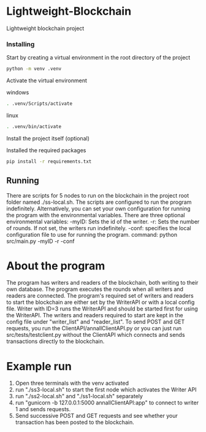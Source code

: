 # Lightweight-Blockchain

Lightweight blockchain project

### Installing

Start by creating a virtual environment in the root directory of the project

```bash
python -m venv .venv
```

Activate the virtual environment

windows

```bash
. .venv/Scripts/activate
```

linux

```bash
. .venv/bin/activate
```

Install the project itself (optional)

Installed the required packages

```bash
pip install -r requirements.txt
```

## Running

There are scripts for 5 nodes to run on the blockchain in the project root folder named ./ss<id>-local.sh. The scripts are configured to run the program indefinitely. Alternatively, you can set your own configuration for running the program with the environmental variables.
There are three optional environmental variables:
-myID: Sets the id of the writer.
-r: Sets the number of rounds. If not set, the writers run indefinitely.
-conf: specifies the local configuration file to use for running the program.
command:
python src/main.py -myID <id> -r <number of rounds> -conf <config file>

# About the program

The program has writers and readers of the blockchain, both writing to their own database.
The program executes the rounds when all writers and readers are connected.
The program's required set of writers and readers to start the blockchain are either set by the WriterAPI or with a local config file.
Writer with ID=3 runs the WriterAPI and should be started first for using the WriterAPI.
The writers and readers required to start are kept in the config file under "writer_list" and "reader_list".
To send POST and GET requests, you run the ClientAPI/annallClientAPI.py or you can just run src/tests/testclient.py <port no.> without the ClientAPI which connects and sends transactions directly to the blockchain.

# Example run

1. Open three terminals with the venv activated
2. run "./ss3-local.sh" to start the first node which activates the Writer API
3. run "./ss2-local.sh" and "./ss1-local.sh" separately
4. run "gunicorn -b 127.0.0.1:5000 annallClientAPI:app" to connect to writer 1 and sends requests.
5. Send successive POST and GET requests and see whether your transaction has been posted to the blockchain.
